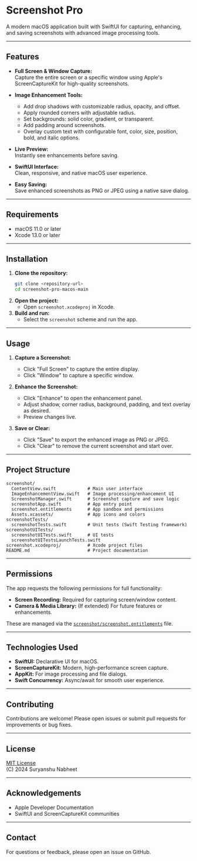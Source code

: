 # Screenshot Pro

A modern macOS application built with SwiftUI for capturing, enhancing, and saving screenshots with advanced image processing tools.

---

## Features

- **Full Screen & Window Capture:**  
  Capture the entire screen or a specific window using Apple's ScreenCaptureKit for high-quality screenshots.

- **Image Enhancement Tools:**  
  - Add drop shadows with customizable radius, opacity, and offset.
  - Apply rounded corners with adjustable radius.
  - Set backgrounds: solid color, gradient, or transparent.
  - Add padding around screenshots.
  - Overlay custom text with configurable font, color, size, position, bold, and italic options.

- **Live Preview:**  
  Instantly see enhancements before saving.

- **SwiftUI Interface:**  
  Clean, responsive, and native macOS user experience.

- **Easy Saving:**  
  Save enhanced screenshots as PNG or JPEG using a native save dialog.

---

## Requirements

- macOS 11.0 or later
- Xcode 13.0 or later

---

## Installation

1. **Clone the repository:**
   ```sh
   git clone <repository-url>
   cd screenshot-pro-macos-main
   ```
2. **Open the project:**
   - Open `screenshot.xcodeproj` in Xcode.
3. **Build and run:**
   - Select the `screenshot` scheme and run the app.

---

## Usage

1. **Capture a Screenshot:**
   - Click "Full Screen" to capture the entire display.
   - Click "Window" to capture a specific window.

2. **Enhance the Screenshot:**
   - Click "Enhance" to open the enhancement panel.
   - Adjust shadow, corner radius, background, padding, and text overlay as desired.
   - Preview changes live.

3. **Save or Clear:**
   - Click "Save" to export the enhanced image as PNG or JPEG.
   - Click "Clear" to remove the current screenshot and start over.

---

## Project Structure

```
screenshot/
  ContentView.swift            # Main user interface
  ImageEnhancementView.swift   # Image processing/enhancement UI
  ScreenshotManager.swift      # Screenshot capture and save logic
  screenshotApp.swift          # App entry point
  screenshot.entitlements      # App sandbox and permissions
  Assets.xcassets/             # App icons and colors
screenshotTests/
  screenshotTests.swift        # Unit tests (Swift Testing framework)
screenshotUITests/
  screenshotUITests.swift      # UI tests
  screenshotUITestsLaunchTests.swift
screenshot.xcodeproj/          # Xcode project files
README.md                      # Project documentation
```

---

## Permissions

The app requests the following permissions for full functionality:

- **Screen Recording:** Required for capturing screen/window content.
- **Camera & Media Library:** (If extended) For future features or enhancements.

These are managed via the [`screenshot/screenshot.entitlements`](screenshot/screenshot.entitlements) file.

---

## Technologies Used

- **SwiftUI:** Declarative UI for macOS.
- **ScreenCaptureKit:** Modern, high-performance screen capture.
- **AppKit:** For image processing and file dialogs.
- **Swift Concurrency:** Async/await for smooth user experience.

---

## Contributing

Contributions are welcome! Please open issues or submit pull requests for improvements or bug fixes.

---

## License

[MIT License](LICENSE)  
(C) 2024 Suryanshu Nabheet

---

## Acknowledgements

- Apple Developer Documentation
- SwiftUI and ScreenCaptureKit communities

---

## Contact

For questions or feedback, please open an issue on GitHub.